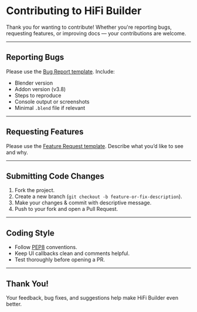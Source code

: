 # Contributing to HiFi Builder

Thank you for wanting to contribute! Whether you're reporting bugs, requesting features, or improving docs — your contributions are welcome.

---

##  Reporting Bugs

Please use the [Bug Report template](https://github.com/MalikNomi67/hifi-builder/issues/new?template=bug_report.md). Include:
- Blender version
- Addon version (v3.8)
- Steps to reproduce
- Console output or screenshots
- Minimal `.blend` file if relevant

---

##  Requesting Features

Please use the [Feature Request template](https://github.com/MalikNomi67/hifi-builder/issues/new?template=feature_request.md). Describe what you’d like to see and why.

---

##  Submitting Code Changes

1. Fork the project.
2. Create a new branch (`git checkout -b feature-or-fix-description`).
3. Make your changes & commit with descriptive message.
4. Push to your fork and open a Pull Request.

---

##  Coding Style

- Follow [PEP8](https://peps.python.org/pep-0008/) conventions.
- Keep UI callbacks clean and comments helpful.
- Test thoroughly before opening a PR.

---

##  Thank You!

Your feedback, bug fixes, and suggestions help make HiFi Builder even better.
